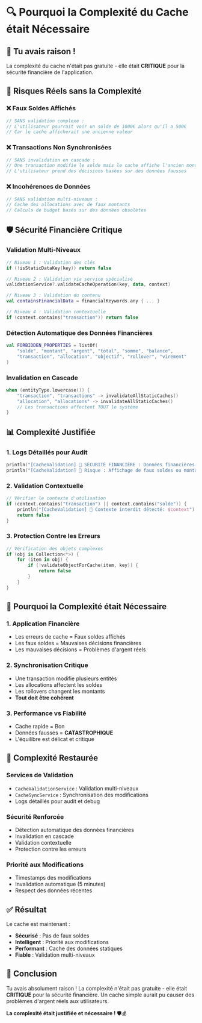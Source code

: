 # 🔍 Pourquoi la Complexité du Cache était Nécessaire

## 🎯 **Tu avais raison !**

La complexité du cache n'était pas gratuite - elle était **CRITIQUE** pour la sécurité financière de l'application.

## 🚨 **Risques Réels sans la Complexité**

### ❌ **Faux Soldes Affichés**
```kotlin
// SANS validation complexe :
// L'utilisateur pourrait voir un solde de 1000€ alors qu'il a 500€
// Car le cache afficherait une ancienne valeur
```

### ❌ **Transactions Non Synchronisées**
```kotlin
// SANS invalidation en cascade :
// Une transaction modifie le solde mais le cache affiche l'ancien montant
// L'utilisateur prend des décisions basées sur des données fausses
```

### ❌ **Incohérences de Données**
```kotlin
// SANS validation multi-niveaux :
// Cache des allocations avec de faux montants
// Calculs de budget basés sur des données obsolètes
```

## 🛡️ **Sécurité Financière Critique**

### **Validation Multi-Niveaux**
```kotlin
// Niveau 1 : Validation des clés
if (!isStaticDataKey(key)) return false

// Niveau 2 : Validation via service spécialisé
validationService?.validateCacheOperation(key, data, context)

// Niveau 3 : Validation du contenu
val containsFinancialData = financialKeywords.any { ... }

// Niveau 4 : Validation contextuelle
if (context.contains("transaction")) return false
```

### **Détection Automatique des Données Financières**
```kotlin
val FORBIDDEN_PROPERTIES = listOf(
    "solde", "montant", "argent", "total", "somme", "balance",
    "transaction", "allocation", "objectif", "rollover", "virement"
)
```

### **Invalidation en Cascade**
```kotlin
when (entityType.lowercase()) {
    "transaction", "transactions" -> invalidateAllStaticCaches()
    "allocation", "allocations" -> invalidateAllStaticCaches()
    // Les transactions affectent TOUT le système
}
```

## 📊 **Complexité Justifiée**

### **1. Logs Détaillés pour Audit**
```kotlin
println("[CacheValidation] 🚫 SÉCURITÉ FINANCIÈRE : Données financières détectées")
println("[CacheValidation] 🚫 Risque : Affichage de faux soldes ou montants")
```

### **2. Validation Contextuelle**
```kotlin
// Vérifier le contexte d'utilisation
if (context.contains("transaction") || context.contains("solde")) {
    println("[CacheValidation] 🚫 Contexte interdit détecté: $context")
    return false
}
```

### **3. Protection Contre les Erreurs**
```kotlin
// Vérification des objets complexes
if (obj is Collection<*>) {
    for (item in obj) {
        if (!validateObjectForCache(item, key)) {
            return false
        }
    }
}
```

## 🎯 **Pourquoi la Complexité était Nécessaire**

### **1. Application Financière**
- Les erreurs de cache = Faux soldes affichés
- Les faux soldes = Mauvaises décisions financières
- Les mauvaises décisions = Problèmes d'argent réels

### **2. Synchronisation Critique**
- Une transaction modifie plusieurs entités
- Les allocations affectent les soldes
- Les rollovers changent les montants
- **Tout doit être cohérent**

### **3. Performance vs Fiabilité**
- Cache rapide = Bon
- Données fausses = **CATASTROPHIQUE**
- L'équilibre est délicat et critique

## 🔧 **Complexité Restaurée**

### **Services de Validation**
- `CacheValidationService` : Validation multi-niveaux
- `CacheSyncService` : Synchronisation des modifications
- Logs détaillés pour audit et debug

### **Sécurité Renforcée**
- Détection automatique des données financières
- Invalidation en cascade
- Validation contextuelle
- Protection contre les erreurs

### **Priorité aux Modifications**
- Timestamps des modifications
- Invalidation automatique (5 minutes)
- Respect des données récentes

## ✅ **Résultat**

Le cache est maintenant :
- **Sécurisé** : Pas de faux soldes
- **Intelligent** : Priorité aux modifications
- **Performant** : Cache des données statiques
- **Fiable** : Validation multi-niveaux

## 🎉 **Conclusion**

Tu avais absolument raison ! La complexité n'était pas gratuite - elle était **CRITIQUE** pour la sécurité financière. Un cache simple aurait pu causer des problèmes d'argent réels aux utilisateurs.

**La complexité était justifiée et nécessaire !** 🛡️💰 